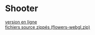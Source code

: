 # Shooter

[version en ligne](https://jniac.github.io/education/javascript/flowers-webgl/flowers-webgl/)  
[fichiers source zippés (flowers-webgl.zip)](https://github.com/jniac/education/raw/master/javascript/flowers-webgl/flowers-webgl.zip)

